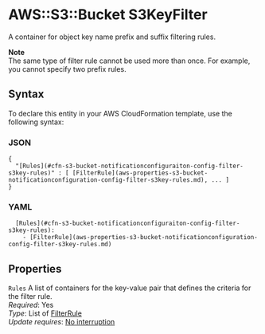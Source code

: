# AWS::S3::Bucket S3KeyFilter<a name="aws-properties-s3-bucket-notificationconfiguration-config-filter-s3key"></a>

A container for object key name prefix and suffix filtering rules\.

**Note**  
The same type of filter rule cannot be used more than once\. For example, you cannot specify two prefix rules\.

## Syntax<a name="aws-properties-s3-bucket-notificationconfiguration-config-filter-s3key-syntax"></a>

To declare this entity in your AWS CloudFormation template, use the following syntax:

### JSON<a name="aws-properties-s3-bucket-notificationconfiguration-config-filter-s3key-syntax.json"></a>

```
{
  "[Rules](#cfn-s3-bucket-notificationconfiguraiton-config-filter-s3key-rules)" : [ [FilterRule](aws-properties-s3-bucket-notificationconfiguration-config-filter-s3key-rules.md), ... ]
}
```

### YAML<a name="aws-properties-s3-bucket-notificationconfiguration-config-filter-s3key-syntax.yaml"></a>

```
  [Rules](#cfn-s3-bucket-notificationconfiguraiton-config-filter-s3key-rules): 
    - [FilterRule](aws-properties-s3-bucket-notificationconfiguration-config-filter-s3key-rules.md)
```

## Properties<a name="aws-properties-s3-bucket-notificationconfiguration-config-filter-s3key-properties"></a>

`Rules`  <a name="cfn-s3-bucket-notificationconfiguraiton-config-filter-s3key-rules"></a>
A list of containers for the key\-value pair that defines the criteria for the filter rule\.  
*Required*: Yes  
*Type*: List of [FilterRule](aws-properties-s3-bucket-notificationconfiguration-config-filter-s3key-rules.md)  
*Update requires*: [No interruption](https://docs.aws.amazon.com/AWSCloudFormation/latest/UserGuide/using-cfn-updating-stacks-update-behaviors.html#update-no-interrupt)